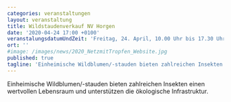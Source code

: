 ```yaml
---
categories: veranstaltungen
layout: veranstaltung
title: Wildstaudenverkauf NV Horgen
date: '2020-04-24 17:00 +0100'
veranstalungsdatumUndZeit: 'Freitag, 24. April, 10.00 Uhr bis 17.30 Uhr'
ort: ''
#image: /images/news/2020_NetzmitTropfen_Website.jpg
published: true
tagline: 'Einheimische Wildblumen/-stauden bieten zahlreichen Insekten einen wertvollen Lebensraum und unterstützen die ökologische Infrastruktur.'
---
```

Einheimische Wildblumen/-stauden bieten zahlreichen Insekten einen wertvollen Lebensraum und unterstützen die ökologische Infrastruktur.
